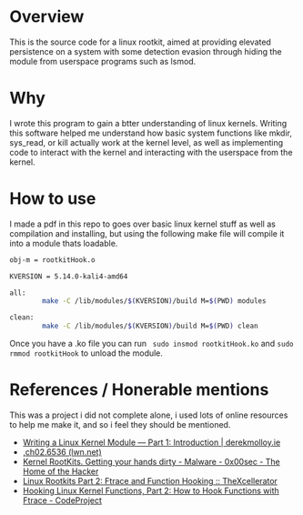 # Overview
This is the source code for a linux rootkit, aimed at providing elevated persistence on a system with some detection evasion through hiding the module from userspace programs such as lsmod.

# Why
I wrote this program to gain a btter understanding of linux kernels. Writing this software helped me understand how basic system functions like mkdir, sys_read, or kill actually work at the kernel level, as well as implementing code to interact with the kernel and interacting with the userspace from the kernel.

# How to use
I made a pdf in this repo to goes over basic linux kernel stuff as well as compilation and installing, but using the following make file will compile it into a module thats loadable.

```bash
obj-m = rootkitHook.o

KVERSION = 5.14.0-kali4-amd64

all:
        make -C /lib/modules/$(KVERSION)/build M=$(PWD) modules

clean:
        make -C /lib/modules/$(KVERSION)/build M=$(PWD) clean

```

Once you have a .ko file you can run ``` sudo insmod rootkitHook.ko``` and ``` sudo rmmod rootkitHook ``` to unload the module.

# References / Honerable mentions
This was a project i did not complete alone, i used lots of online resources to help me make it, and so i feel they should be mentioned.

- [Writing a Linux Kernel Module — Part 1: Introduction | derekmolloy.ie](http://derekmolloy.ie/writing-a-linux-kernel-module-part-1-introduction/)
- [,ch02.6536 (lwn.net)](https://static.lwn.net/images/pdf/LDD3/ch02.pdf)
- [Kernel RootKits. Getting your hands dirty - Malware - 0x00sec - The Home of the Hacker](https://0x00sec.org/t/kernel-rootkits-getting-your-hands-dirty/1485)
- [Linux Rootkits Part 2: Ftrace and Function Hooking :: TheXcellerator](https://xcellerator.github.io/posts/linux_rootkits_02/)
- [Hooking Linux Kernel Functions, Part 2: How to Hook Functions with Ftrace - CodeProject](https://www.codeproject.com/Articles/1275114/Hooking-Linux-Kernel-Functions-Part-2-How-to-Hook)